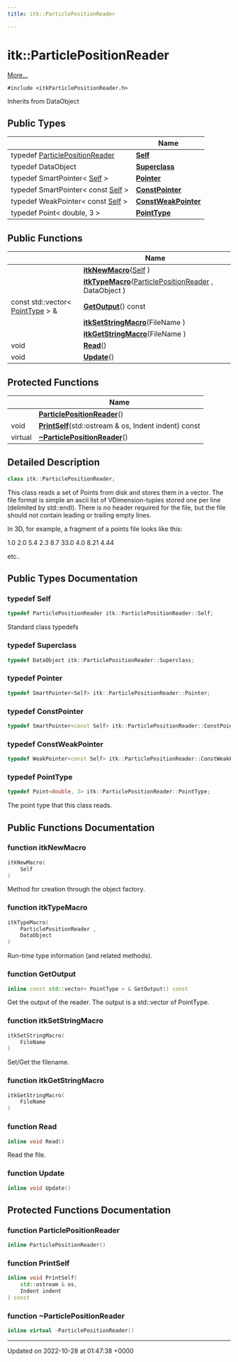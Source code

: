 ```yaml
---
title: itk::ParticlePositionReader

---
```


# itk::ParticlePositionReader



 [More...](#detailed-description)


`#include <itkParticlePositionReader.h>`

Inherits from DataObject

## Public Types

|                | Name           |
| -------------- | -------------- |
| typedef [ParticlePositionReader](../Classes/classitk_1_1ParticlePositionReader.md) | **[Self](../Classes/classitk_1_1ParticlePositionReader.md#typedef-self)**  |
| typedef DataObject | **[Superclass](../Classes/classitk_1_1ParticlePositionReader.md#typedef-superclass)**  |
| typedef SmartPointer< [Self](../Classes/classitk_1_1ParticlePositionReader.md#typedef-self) > | **[Pointer](../Classes/classitk_1_1ParticlePositionReader.md#typedef-pointer)**  |
| typedef SmartPointer< const [Self](../Classes/classitk_1_1ParticlePositionReader.md#typedef-self) > | **[ConstPointer](../Classes/classitk_1_1ParticlePositionReader.md#typedef-constpointer)**  |
| typedef WeakPointer< const [Self](../Classes/classitk_1_1ParticlePositionReader.md#typedef-self) > | **[ConstWeakPointer](../Classes/classitk_1_1ParticlePositionReader.md#typedef-constweakpointer)**  |
| typedef Point< double, 3 > | **[PointType](../Classes/classitk_1_1ParticlePositionReader.md#typedef-pointtype)**  |

## Public Functions

|                | Name           |
| -------------- | -------------- |
| | **[itkNewMacro](../Classes/classitk_1_1ParticlePositionReader.md#function-itknewmacro)**([Self](../Classes/classitk_1_1ParticlePositionReader.md#typedef-self) ) |
| | **[itkTypeMacro](../Classes/classitk_1_1ParticlePositionReader.md#function-itktypemacro)**([ParticlePositionReader](../Classes/classitk_1_1ParticlePositionReader.md) , DataObject ) |
| const std::vector< [PointType](../Classes/classitk_1_1ParticlePositionReader.md#typedef-pointtype) > & | **[GetOutput](../Classes/classitk_1_1ParticlePositionReader.md#function-getoutput)**() const |
| | **[itkSetStringMacro](../Classes/classitk_1_1ParticlePositionReader.md#function-itksetstringmacro)**(FileName ) |
| | **[itkGetStringMacro](../Classes/classitk_1_1ParticlePositionReader.md#function-itkgetstringmacro)**(FileName ) |
| void | **[Read](../Classes/classitk_1_1ParticlePositionReader.md#function-read)**() |
| void | **[Update](../Classes/classitk_1_1ParticlePositionReader.md#function-update)**() |

## Protected Functions

|                | Name           |
| -------------- | -------------- |
| | **[ParticlePositionReader](../Classes/classitk_1_1ParticlePositionReader.md#function-particlepositionreader)**() |
| void | **[PrintSelf](../Classes/classitk_1_1ParticlePositionReader.md#function-printself)**(std::ostream & os, Indent indent) const |
| virtual | **[~ParticlePositionReader](../Classes/classitk_1_1ParticlePositionReader.md#function-~particlepositionreader)**() |

## Detailed Description

```cpp
class itk::ParticlePositionReader;
```


This class reads a set of Points from disk and stores them in a vector. The file format is simple an ascii list of VDimension-tuples stored one per line (delimited by std::endl). There is no header required for the file, but the file should not contain leading or trailing empty lines.

In 3D, for example, a fragment of a points file looks like this:

1.0 2.0 5.4 2.3 8.7 33.0 4.0 8.21 4.44

etc.. 

## Public Types Documentation

### typedef Self

```cpp
typedef ParticlePositionReader itk::ParticlePositionReader::Self;
```


Standard class typedefs 


### typedef Superclass

```cpp
typedef DataObject itk::ParticlePositionReader::Superclass;
```


### typedef Pointer

```cpp
typedef SmartPointer<Self> itk::ParticlePositionReader::Pointer;
```


### typedef ConstPointer

```cpp
typedef SmartPointer<const Self> itk::ParticlePositionReader::ConstPointer;
```


### typedef ConstWeakPointer

```cpp
typedef WeakPointer<const Self> itk::ParticlePositionReader::ConstWeakPointer;
```


### typedef PointType

```cpp
typedef Point<double, 3> itk::ParticlePositionReader::PointType;
```


The point type that this class reads. 


## Public Functions Documentation

### function itkNewMacro

```cpp
itkNewMacro(
    Self 
)
```


Method for creation through the object factory. 


### function itkTypeMacro

```cpp
itkTypeMacro(
    ParticlePositionReader ,
    DataObject 
)
```


Run-time type information (and related methods). 


### function GetOutput

```cpp
inline const std::vector< PointType > & GetOutput() const
```


Get the output of the reader. The output is a std::vector of PointType. 


### function itkSetStringMacro

```cpp
itkSetStringMacro(
    FileName 
)
```


Set/Get the filename. 


### function itkGetStringMacro

```cpp
itkGetStringMacro(
    FileName 
)
```


### function Read

```cpp
inline void Read()
```


Read the file. 


### function Update

```cpp
inline void Update()
```


## Protected Functions Documentation

### function ParticlePositionReader

```cpp
inline ParticlePositionReader()
```


### function PrintSelf

```cpp
inline void PrintSelf(
    std::ostream & os,
    Indent indent
) const
```


### function ~ParticlePositionReader

```cpp
inline virtual ~ParticlePositionReader()
```


-------------------------------

Updated on 2022-10-28 at 01:47:38 +0000